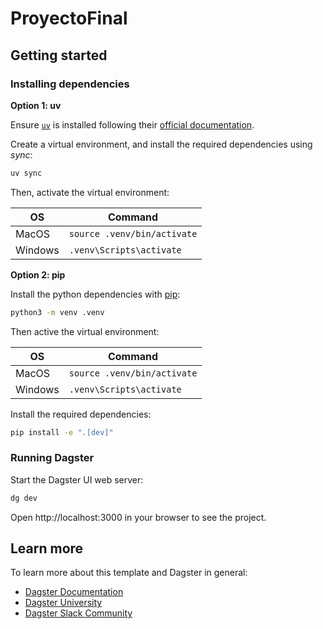 # ProyectoFinal

## Getting started

### Installing dependencies

**Option 1: uv**

Ensure [`uv`](https://docs.astral.sh/uv/) is installed following their [official documentation](https://docs.astral.sh/uv/getting-started/installation/).

Create a virtual environment, and install the required dependencies using _sync_:

```bash
uv sync
```

Then, activate the virtual environment:

| OS | Command |
| --- | --- |
| MacOS | ```source .venv/bin/activate``` |
| Windows | ```.venv\Scripts\activate``` |

**Option 2: pip**

Install the python dependencies with [pip](https://pypi.org/project/pip/):

```bash
python3 -m venv .venv
```

Then active the virtual environment:

| OS | Command |
| --- | --- |
| MacOS | ```source .venv/bin/activate``` |
| Windows | ```.venv\Scripts\activate``` |

Install the required dependencies:

```bash
pip install -e ".[dev]"
```

### Running Dagster

Start the Dagster UI web server:

```bash
dg dev
```

Open http://localhost:3000 in your browser to see the project.

## Learn more

To learn more about this template and Dagster in general:

- [Dagster Documentation](https://docs.dagster.io/)
- [Dagster University](https://courses.dagster.io/)
- [Dagster Slack Community](https://dagster.io/slack)
